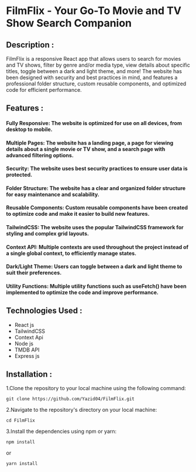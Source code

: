 # FilmFlix - Your Go-To Movie and TV Show Search Companion

## Description : 
FilmFlix is a responsive React app that allows users to search for movies and TV shows, filter by genre and/or media type, view details about specific titles, toggle between a dark and light theme, and more! The website has been designed with security and best practices in mind, and features a professional folder structure, custom reusable components, and optimized code for efficient performance.    
   
   
   
  ## Features : 
  #### Fully Responsive: The website is optimized for use on all devices, from desktop to mobile.
  ####  Multiple Pages: The website has a landing page, a page for viewing details about a single movie or TV show, and a search page with advanced filtering options.   
  ####  Security: The website uses best security practices to ensure user data is protected.  
  ####  Folder Structure: The website has a clear and organized folder structure for easy maintenance and scalability.  
  ####  Reusable Components: Custom reusable components have been created to optimize code and make it easier to build new features.  
  #### TailwindCSS: The website uses the popular TailwindCSS framework for styling and complex grid layouts.  
  ####  Context API: Multiple contexts are used throughout the project instead of a single global context, to efficiently manage states.  
  ####  Dark/Light Theme: Users can toggle between a dark and light theme to suit their preferences.  
  ####  Utility Functions: Multiple utility functions such as useFetch() have been implemented to optimize the code and improve performance.  
   
   
   
  ## Technologies Used :
  * React js
  * TailwindCSS
  * Context Api
  * Node js
  * TMDB API
  * Express js


  ## Installation :
  1.Clone the repository to your local machine using the following command:  
  ```  
  git clone https://github.com/Yazid04/FilmFlix.git
  ```  
  2.Navigate to the repository's directory on your local machine:
  ```  
  cd FilmFlix    
  ```  
  3.Install the dependencies using npm or yarn:   
  ```  
  npm install  
  ```  
   or  
   ```  
   yarn install  
   ```  
